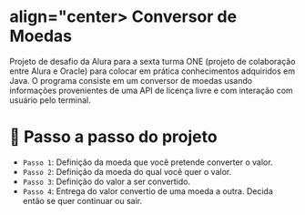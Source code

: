 <h1> align="center> Conversor de Moedas </h1>

Projeto de desafio da Alura para a sexta turma ONE (projeto de colaboração entre Alura e Oracle) para colocar em prática conhecimentos adquiridos em Java.
O programa consiste em um conversor de moedas usando informações provenientes de uma API de licença livre e com interação com usuário pelo terminal.

# :hammer: Passo a passo do projeto

- `Passo 1`: Definição da moeda que você pretende converter o valor.
- `Passo 2`: Definição da moeda do qual você quer o valor.
- `Passo 3`: Definição do valor a ser convertido.
- `Passo 4`: Entrega do valor convertio de uma moeda a outra. Decida então se quer continuar ou sair.
